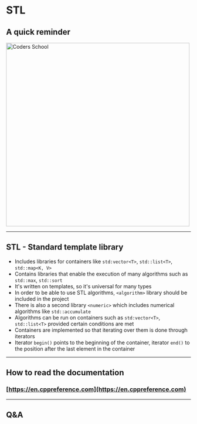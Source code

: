 <!-- .slide: data-background="#111111" -->

# STL

## A quick reminder

<a href="https://coders.school">
    <img width="500" data-src="../coders_school_logo.png" src="../coders_school_logo.png" alt="Coders School" class="plain">
</a>

___

## STL - Standard template library

* <!-- .element: class="fragment fade-in" --> Includes libraries for containers like <code>std:vector&lt;T&gt;</code>, <code>std::list&lt;T&gt;</code>, <code>std::map&lt;K, V&gt;</code>
* <!-- .element: class="fragment fade-in" --> Contains libraries that enable the execution of many algorithms such as <code>std::max</code>, <code>std::sort</code>
* <!-- .element: class="fragment fade-in" --> It's written on templates, so it's universal for many types
* <!-- .element: class="fragment fade-in" --> In order to be able to use STL algorithms, <code>&lt;algorithm&gt;</code> library should be included in the project
* <!-- .element: class="fragment fade-in" --> There is also a second library <code>&lt;numeric&gt;</code> which includes numerical algorithms like <code>std::accumulate</code>
* <!-- .element: class="fragment fade-in" --> Algorithms can be run on containers such as <code>std:vector&lt;T&gt;</code>, <code>std::list&lt;T&gt;</code> provided certain conditions are met
* <!-- .element: class="fragment fade-in" --> Containers are implemented so that iterating over them is done through iterators
* <!-- .element: class="fragment fade-in" --> Iterator <code>begin()</code> points to the beginning of the container, iterator <code>end()</code> to the position after the last element in the container

___

## How to read the documentation

### [https://en.cppreference.com](https://en.cppreference.com)

___

## Q&A
